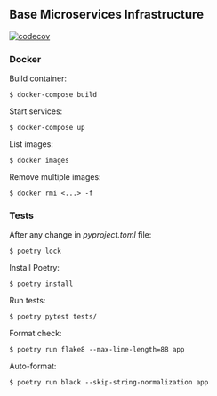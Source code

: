 ## Base Microservices Infrastructure

[![codecov](https://codecov.io/gh/fiufit-grupo-4/base-microservice/branch/main/graph/badge.svg?token=TYSBTIXP4G)](https://codecov.io/gh/fiufit-grupo-4/base-microservice)

### Docker

Build container:

```$ docker-compose build```

Start services:

```$ docker-compose up```

List images:

```$ docker images```

Remove multiple images:

```$ docker rmi <...> -f```

### Tests

After any change in *pyproject.toml* file:

```$ poetry lock```

Install Poetry:

```$ poetry install```

Run tests:

```$ poetry pytest tests/```

Format check:

```$ poetry run flake8 --max-line-length=88 app```

Auto-format:

```$ poetry run black --skip-string-normalization app```

